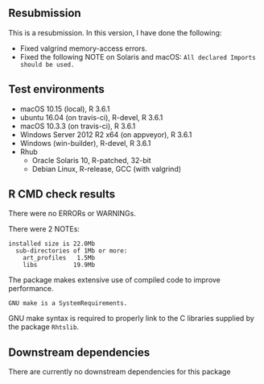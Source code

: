 ## Resubmission

This is a resubmission. In this version, I have done the following:

- Fixed valgrind memory-access errors.
- Fixed the following NOTE on Solaris and macOS: `All declared Imports should be used.`


## Test environments

* macOS 10.15 (local), R 3.6.1
* ubuntu 16.04 (on travis-ci), R-devel, R 3.6.1
* macOS 10.3.3 (on travis-ci), R 3.6.1
* Windows Server 2012 R2 x64 (on appveyor), R 3.6.1
* Windows (win-builder), R-devel, R 3.6.1
* Rhub
    * Oracle Solaris 10, R-patched, 32-bit
    * Debian Linux, R-release, GCC (with valgrind)



## R CMD check results


There were no ERRORs or WARNINGs.


There were 2 NOTEs:

```
installed size is 22.0Mb
  sub-directories of 1Mb or more:
    art_profiles   1.5Mb
    libs          19.9Mb
```

The package makes extensive use of compiled code to improve performance.


```
GNU make is a SystemRequirements.
```

GNU make syntax is required to properly link to the C libraries supplied by the
package `Rhtslib`.




## Downstream dependencies

There are currently no downstream dependencies for this package
